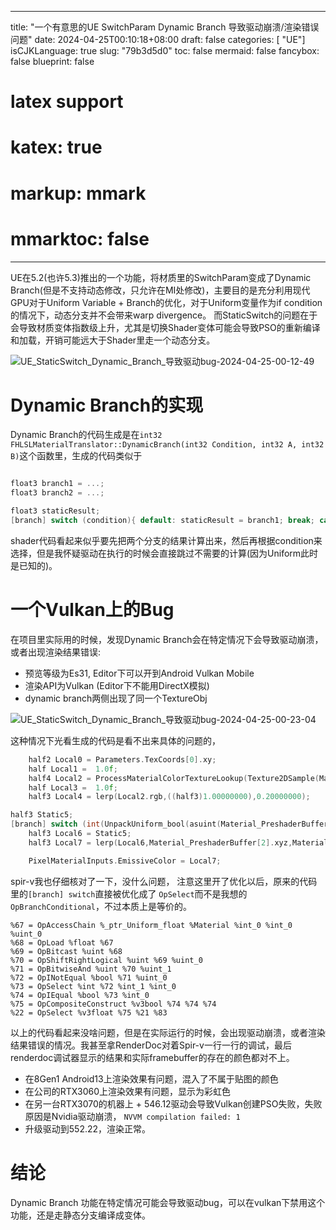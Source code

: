 
---
title: "一个有意思的UE SwitchParam Dynamic Branch 导致驱动崩溃/渲染错误问题"
date: 2024-04-25T00:10:18+08:00
draft: false
categories: [ "UE"]
isCJKLanguage: true
slug: "79b3d5d0"
toc: false
mermaid: false
fancybox: false
blueprint: false
# latex support
# katex: true
# markup: mmark
# mmarktoc: false 
---

UE在5.2(也许5.3)推出的一个功能，将材质里的SwitchParam变成了Dynamic Branch(但是不支持动态修改，只允许在MI处修改)，主要目的是充分利用现代GPU对于Uniform Variable + Branch的优化，对于Uniform变量作为if condition的情况下，动态分支并不会带来warp divergence。
而StaticSwitch的问题在于会导致材质变体指数级上升，尤其是切换Shader变体可能会导致PSO的重新编译和加载，开销可能远大于Shader里走一个动态分支。

![UE_StaticSwitch_Dynamic_Branch_导致驱动bug-2024-04-25-00-12-49](https://img.blurredcode.com/img/UE_StaticSwitch_Dynamic_Branch_导致驱动bug-2024-04-25-00-12-49.png?x-oss-process=style/compress)

# Dynamic Branch的实现

Dynamic Branch的代码生成是在`int32 FHLSLMaterialTranslator::DynamicBranch(int32 Condition, int32 A, int32 B)`这个函数里，生成的代码类似于

```cpp

float3 branch1 = ...;
float3 branch2 = ...;

float3 staticResult;
[branch] switch (condition){ default: staticResult = branch1; break; case 0: staticResult = branch2; break;}
```

shader代码看起来似乎要先把两个分支的结果计算出来，然后再根据condition来选择，但是我怀疑驱动在执行的时候会直接跳过不需要的计算(因为Uniform此时是已知的)。

# 一个Vulkan上的Bug

在项目里实际用的时候，发现Dynamic Branch会在特定情况下会导致驱动崩溃，或者出现渲染结果错误:

- 预览等级为Es31, Editor下可以开到Android Vulkan Mobile
- 渲染API为Vulkan (Editor下不能用DirectX模拟)
- dynamic branch两侧出现了同一个TextureObj

![UE_StaticSwitch_Dynamic_Branch_导致驱动bug-2024-04-25-00-23-04](https://img.blurredcode.com/img/UE_StaticSwitch_Dynamic_Branch_导致驱动bug-2024-04-25-00-23-04.png?x-oss-process=style/compress)


这种情况下光看生成的代码是看不出来具体的问题的，

```c
	half2 Local0 = Parameters.TexCoords[0].xy;
	half Local1 =  1.0f;
	half4 Local2 = ProcessMaterialColorTextureLookup(Texture2DSample(Material_Texture2D_0,Material_Texture2D_0Sampler,  Local0 ));
	half Local3 =  1.0f;
	half3 Local4 = lerp(Local2.rgb,((half3)1.00000000),0.20000000);

half3 Static5;
[branch] switch (int(UnpackUniform_bool(asuint(Material_PreshaderBuffer[1][0]), 0))){ default: Static5 = Local2.rgb; break; case 0: Static5 = Local4; break;}
	half3 Local6 = Static5;
	half3 Local7 = lerp(Local6,Material_PreshaderBuffer[2].xyz,Material_PreshaderBuffer[1].y);

	PixelMaterialInputs.EmissiveColor = Local7;
```

spir-v我也仔细核对了一下，没什么问题， 注意这里开了优化以后，原来的代码里的`[branch] switch`直接被优化成了 `OpSelect`而不是我想的`OpBranchConditional`，不过本质上是等价的。

```
%67 = OpAccessChain %_ptr_Uniform_float %Material %int_0 %int_0 %uint_0
%68 = OpLoad %float %67
%69 = OpBitcast %uint %68
%70 = OpShiftRightLogical %uint %69 %uint_0
%71 = OpBitwiseAnd %uint %70 %uint_1
%72 = OpINotEqual %bool %71 %uint_0
%73 = OpSelect %int %72 %int_1 %int_0
%74 = OpIEqual %bool %73 %int_0
%75 = OpCompositeConstruct %v3bool %74 %74 %74
%22 = OpSelect %v3float %75 %21 %83
```


以上的代码看起来没啥问题，但是在实际运行的时候，会出现驱动崩溃，或者渲染结果错误的情况。我甚至拿RenderDoc对着Spir-v一行一行的调试，最后renderdoc调试器显示的结果和实际framebuffer的存在的颜色都对不上。


- 在8Gen1 Android13上渲染效果有问题，混入了不属于贴图的颜色
- 在公司的RTX3060上渲染效果有问题，显示为彩虹色
- 在另一台RTX3070的机器上 + 546.12驱动会导致Vulkan创建PSO失败，失败原因是Nvidia驱动崩溃， `NVVM compilation failed: 1`
- 升级驱动到552.22，渲染正常。
  

# 结论

Dynamic Branch 功能在特定情况可能会导致驱动bug，可以在vulkan下禁用这个功能，还是走静态分支编译成变体。